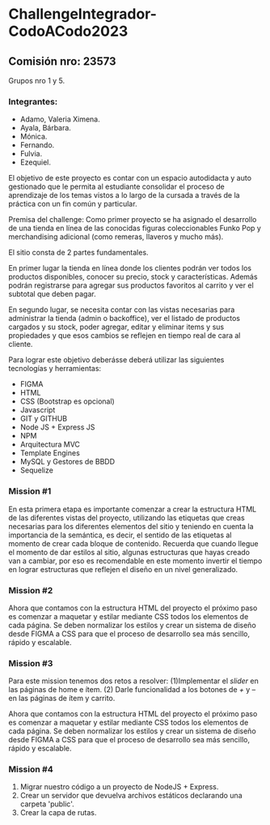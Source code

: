 # ChallengeIntegrador-CodoACodo2023

## Comisión nro: 23573

Grupos nro 1 y 5.

### Integrantes:

- Adamo, Valeria Ximena.
- Ayala, Bárbara.
- Mónica.
- Fernando.
- Fulvia.
- Ezequiel.

El objetivo de este proyecto es contar con un espacio autodidacta y
auto gestionado que le permita al estudiante consolidar el proceso de
aprendizaje de los temas vistos a lo largo de la cursada a través de la
práctica con un fin común y particular.

Premisa del challenge: Como primer proyecto se ha asignado el desarrollo de una tienda en línea de las conocidas figuras coleccionables
Funko Pop y merchandising adicional (como remeras, llaveros y mucho más).

El sitio consta de 2 partes fundamentales.

En primer lugar la tienda en
línea donde los clientes podrán ver todos los productos disponibles,
conocer su precio, stock y características. Además podrán registrarse
para agregar sus productos favoritos al carrito y ver el subtotal que
deben pagar.

En segundo lugar, se necesita contar con las vistas necesarias para
administrar la tienda (admin o backoffice), ver el listado de productos
cargados y su stock, poder agregar, editar y eliminar items y sus
propiedades y que esos cambios se reflejen en tiempo real de cara al
cliente.

Para lograr este objetivo deberásse deberá utilizar las siguientes tecnologías y
herramientas:

- FIGMA
- HTML
- CSS (Bootstrap es opcional)
- Javascript
- GIT y GITHUB
- Node JS + Express JS
- NPM
- Arquitectura MVC
- Template Engines
- MySQL y Gestores de BBDD
- Sequelize

### Mission #1

En esta primera etapa es importante comenzar a crear la estructura
HTML de las diferentes vistas del proyecto, utilizando las etiquetas que
creas necesarias para los diferentes elementos del sitio y teniendo en
cuenta la importancia de la semántica, es decir, el sentido de las
etiquetas al momento de crear cada bloque de contenido. Recuerda que cuando llegue el momento de dar estilos al sitio, algunas
estructuras que hayas creado van a cambiar, por eso es recomendable
en este momento invertir el tiempo en lograr estructuras que reflejen el
diseño en un nivel generalizado.

### Mission #2

Ahora que contamos con la estructura HTML del proyecto el próximo
paso es comenzar a maquetar y estilar mediante CSS todos los
elementos de cada página. Se deben normalizar los estilos y crear un sistema de
diseño desde FIGMA a CSS para que el proceso de desarrollo sea más
sencillo, rápido y escalable.

### Mission #3

Para este mission tenemos dos retos a resolver: (1)Implementar el _slider_ en las páginas de home e ítem. (2) Darle funcionalidad a los botones de _+_ y _–_ en las páginas de ítem y
carrito.

Ahora que contamos con la estructura HTML del proyecto el próximo
paso es comenzar a maquetar y estilar mediante CSS todos los
elementos de cada página. Se deben normalizar los estilos y crear un sistema de
diseño desde FIGMA a CSS para que el proceso de desarrollo sea más
sencillo, rápido y escalable.

### Mission #4

1. Migrar nuestro código a un proyecto de NodeJS + Express.
2. Crear un servidor que devuelva archivos estáticos declarando una
carpeta 'public'.
3. Crear la capa de rutas.

